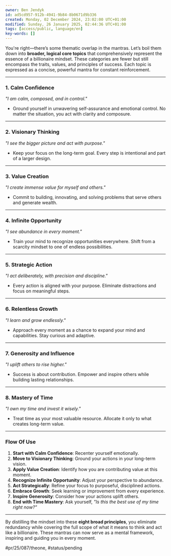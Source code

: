 ```yaml
---
owner: Ben Jendyk
id: ad5cd957-912b-4941-9b84-8b0671d9b336
created: Monday, 02 December 2024, 23:02:00 UTC+01:00
modified: Sunday, 26 January 2025, 02:44:36 UTC+01:00
tags: [access/public, language/en]
key-words: []
---
```


You're right—there’s some thematic overlap in the mantras. Let’s boil them down into **broader, logical core topics** that comprehensively represent the essence of a billionaire mindset. These categories are fewer but still encompass the traits, values, and principles of success. Each topic is expressed as a concise, powerful mantra for constant reinforcement.

---

### **1. Calm Confidence**

*"I am calm, composed, and in control."*

- Ground yourself in unwavering self-assurance and emotional control. No matter the situation, you act with clarity and composure.

---

### **2. Visionary Thinking**

*"I see the bigger picture and act with purpose."*

- Keep your focus on the long-term goal. Every step is intentional and part of a larger design.

---

### **3. Value Creation**

*"I create immense value for myself and others."*

- Commit to building, innovating, and solving problems that serve others and generate wealth.

---

### **4. Infinite Opportunity**

*"I see abundance in every moment."*

- Train your mind to recognize opportunities everywhere. Shift from a scarcity mindset to one of endless possibilities.

---

### **5. Strategic Action**

*"I act deliberately, with precision and discipline."*

- Every action is aligned with your purpose. Eliminate distractions and focus on meaningful steps.

---

### **6. Relentless Growth**

*"I learn and grow endlessly."*

- Approach every moment as a chance to expand your mind and capabilities. Stay curious and adaptive.

---

### **7. Generosity and Influence**

*"I uplift others to rise higher."*

- Success is about contribution. Empower and inspire others while building lasting relationships.

---

### **8. Mastery of Time**

*"I own my time and invest it wisely."*

- Treat time as your most valuable resource. Allocate it only to what creates long-term value.

---

### **Flow Of Use**

1. **Start with Calm Confidence**: Recenter yourself emotionally.
2. **Move to Visionary Thinking**: Ground your actions in your long-term vision.  
3. **Apply Value Creation**: Identify how you are contributing value at this moment.  
4. **Recognize Infinite Opportunity**: Adjust your perspective to abundance.  
5. **Act Strategically**: Refine your focus to purposeful, disciplined actions.  
6. **Embrace Growth**: Seek learning or improvement from every experience.  
7. **Inspire Generosity**: Consider how your actions uplift others.  
8. **End with Time Mastery**: Ask yourself, *"Is this the best use of my time right now?"*

---

By distilling the mindset into these **eight broad principles**, you eliminate redundancy while covering the full scope of what it means to think and act like a billionaire. These mantras can now serve as a mental framework, inspiring and guiding you in every moment.


#pr/25/087/theone, #status/pending